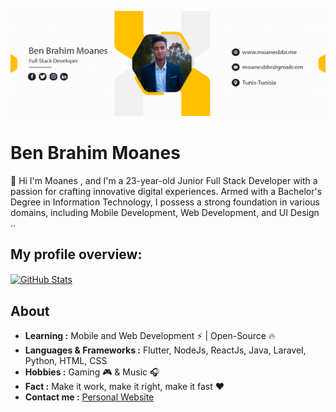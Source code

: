 ![Design and Development](https://github.com/Moanesbbr/Moanesbbr/blob/main/git%20poster.png)

# Ben Brahim Moanes
👋 Hi I'm Moanes , and I'm a 23-year-old Junior Full Stack Developer with a passion for crafting innovative digital experiences. Armed with a Bachelor's Degree in Information Technology, I possess a strong foundation in various domains, including Mobile Development, Web Development, and UI Design .. 

## My profile overview:

<a href="https://github.com/Moanesbbr">
<img align="center" src="https://github-readme-stats.vercel.app/api?username=Moanesbbr&show_icons=true&theme=light&line_height=27" alt="GitHub Stats"/>
</a>

## About
-  **Learning :**  Mobile and Web Development :zap: | Open-Source :fire:    
-  **Languages & Frameworks :** Flutter, NodeJs, ReactJs, Java, Laravel, Python, HTML, CSS
-  **Hobbies :** Gaming 🎮 & Music :headphones:
-  **Fact :** Make it work, make it right, make it fast :heart:
-  **Contact me :** [Personal Website](//www.moanesbbr.me/)
